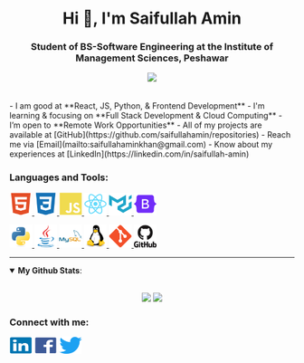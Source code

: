 <h1 align="center">Hi 👋, I'm Saifullah Amin</h1>
<h3 align="center">Student of BS-Software Engineering at the Institute of Management Sciences, Peshawar</h3>
<p align="center"> <img src="https://komarev.com/ghpvc/?username=saifullahamin&label=Profile%20views&color=red&style=flat" /></p>
<br>

<div>
- I am good at **React, JS, Python, & Frontend Development**
- I'm learning & focusing on **Full Stack Development & Cloud Computing**
- I’m open to **Remote Work Opportunities**
- All of my projects are available at [GitHub](https://github.com/saifullahamin/repositories)
- Reach me via [Email](mailto:saifullahaminkhan@gmail.com)
- Know about my experiences at [LinkedIn](https://linkedin.com/in/saifullah-amin)
</div>

<h3 align="left">Languages and Tools:</h3>

<p align="left"> 

<a href="https://www.w3.org/html/" target="_blank"> <img src="https://github.com/devicons/devicon/blob/master/icons/html5/html5-plain.svg" alt="html5" width="40" height="40"/> </a>
<a href="https://www.w3schools.com/css/" target="_blank"> <img src="https://github.com/devicons/devicon/blob/master/icons/css3/css3-plain.svg" alt="css3" width="40" height="40"/> </a> 
<a href="https://developer.mozilla.org/en-US/docs/Web/JavaScript" target="_blank"> <img src="https://github.com/devicons/devicon/blob/master/icons/javascript/javascript-plain.svg" alt="javascript" width="40" height="40"/> </a> 
<a href="https://reactjs.org/" target="_blank"> <img src="https://github.com/devicons/devicon/blob/master/icons/react/react-original.svg" alt="react" width="40" height="40"/> </a>
<a href="https://www.material-ui.com" target="_blank"> <img src="https://github.com/devicons/devicon/blob/master/icons/materialui/materialui-plain.svg" alt="material ui" width="40" height="40"/> </a> 
<a href="https://getbootstrap.com/" target="_blank"> <img src="https://github.com/devicons/devicon/blob/master/icons/bootstrap/bootstrap-plain.svg" alt="bootstrap" width="40" height="40"/> </a> 

<a href="https://www.python.org" target="_blank"> <img src="https://github.com/devicons/devicon/blob/master/icons/python/python-original.svg" alt="python" width="40" height="40"/> </a> 
<a href="https://www.java.com" target="_blank"> <img src="https://github.com/devicons/devicon/blob/master/icons/java/java-original.svg" alt="java" width="40" height="40"/> </a>
<a href="https://www.mysql.com/" target="_blank"> <img src="https://github.com/devicons/devicon/blob/master/icons/mysql/mysql-original-wordmark.svg" alt="mysql" width="40" height="40"/> </a> 
<a href="https://www.linux.org/" target="_blank"> <img src="https://github.com/devicons/devicon/blob/master/icons/linux/linux-original.svg" alt="linux" width="40" height="40"/> </a> 
<a href="https://git-scm.com/" target="_blank"> <img src="https://github.com/devicons/devicon/blob/master/icons/git/git-plain.svg" alt="git" width="40" height="40"/> </a> 
<a href="https://www.github.com/" target="_blank"> <img src="https://github.com/devicons/devicon/blob/master/icons/github/github-original-wordmark.svg" alt="github" width="40" height="40"/> </a> 
</p>

---
<details open>
 <summary><b>My Github Stats</b>: </summary>
<br>
<p align = "center">
  <img src = "https://github-readme-stats.vercel.app/api?username=saifullahamin&show_icons=true&theme=tokyonight&line_height=27">
  <img src = "https://github-readme-stats.vercel.app/api/top-langs/?username=saifullahamin&hide=css,html&theme=tokyonight">
</p>
</details>

 
 <p align="left">
<h3 align="left">Connect with me:</h3>
<a href="https://linkedin.com/in/saifullah-amin" target="_blank"><img align="center" src="https://github.com/devicons/devicon/blob/master/icons/linkedin/linkedin-original.svg" alt="saifullahamin" height="30" width="40" /></a>
<a href="https://fb.com/saifullahaminkhan" target="_blank"><img align="center" src="https://github.com/devicons/devicon/blob/master/icons/facebook/facebook-original.svg" alt="saifullahamin" height="30" width="40" /></a>
<a href="https://twitter.com/saifullah_amin_" target="_blank"><img align="center" src="https://github.com/devicons/devicon/blob/master/icons/twitter/twitter-original.svg" alt="saifullahamin" height="30" width="40" /></a>
</p>
